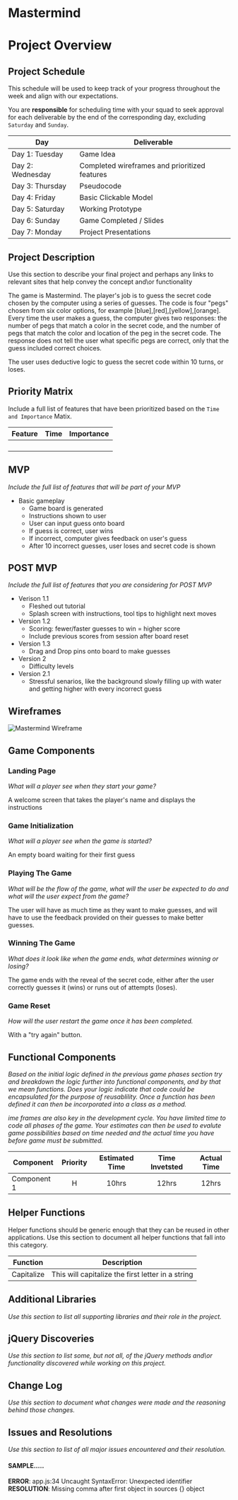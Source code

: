 # Mastermind
# Project Overview

## Project Schedule

This schedule will be used to keep track of your progress throughout the week and align with our expectations.  

You are **responsible** for scheduling time with your squad to seek approval for each deliverable by the end of the corresponding day, excluding `Saturday` and `Sunday`.

|  Day | Deliverable |
|---|---|
|Day 1: Tuesday | Game Idea|
|Day 2: Wednesday | Completed wireframes and prioritized features|
|Day 3: Thursday| Pseudocode|
|Day 4: Friday| Basic Clickable Model|
|Day 5: Saturday| Working Prototype|
|Day 6: Sunday| Game Completed / Slides|
|Day 7: Monday| Project Presentations|

## Project Description

Use this section to describe your final project and perhaps any links to relevant sites that help convey the concept and\or functionality

The game is Mastermind. The player's job is to guess the secret code chosen by the computer using a series of guesses. The code is four "pegs" chosen from six color options, for example [blue],[red],[yellow],[orange]. Every time the user makes a guess, the computer gives two responses: the number of pegs that match a color in the secret code, and the number of pegs that match the color and location of the peg in the secret code. The response does not tell the user what specific pegs are correct, only that the guess included correct choices.

The user uses deductive logic to guess the secret code within 10 turns, or loses.

## Priority Matrix

Include a full list of features that have been prioritized based on the `Time and Importance` Matix.

|  Feature |  Time |  Importance |
|---|---|---|
|  |  |
|  |  |
|  |  |
|  |  |

## MVP

*Include the full list of features that will be part of your MVP*

* Basic gameplay
    * Game board is generated
    * Instructions shown to user
    * User can input guess onto board
    * If guess is correct, user wins
    * If incorrect, computer gives feedback on user's guess
    * After 10 incorrect guesses, user loses and secret code is shown

## POST MVP

*Include the full list of features that you are considering for POST MVP*

* Verison 1.1
    * Fleshed out tutorial
    * Splash screen with instructions, tool tips to highlight next moves
* Version 1.2
    * Scoring: fewer/faster guesses to win = higher score
    * Include previous scores from session after board reset
* Version 1.3
    * Drag and Drop pins onto board to make guesses
* Version 2
    * Difficulty levels
* Version 2.1
    * Stressful senarios, like the background slowly filling up with water and getting higher with every incorrect guess

## Wireframes

![Mastermind Wireframe](https://git.generalassemb.ly/raw/hans/mastermind/master/mastermind_wireframe.png)

## Game Components

### Landing Page
*What will a player see when they start your game?*

A welcome screen that takes the player's name and displays the instructions

### Game Initialization
*What will a player see when the game is started?*

An empty board waiting for their first guess

### Playing The Game
*What will be the flow of the game, what will the user be expected to do and what will the user expect from the game?*

The user will have as much time as they want to make guesses, and will have to use the feedback provided on their guesses to make better guesses.

### Winning The Game
*What does it look like when the game ends, what determines winning or losing?*

The game ends with the reveal of the secret code, either after the user correctly guesses it (wins) or runs out of attempts (loses).

### Game Reset
*How will the user restart the game once it has been completed.*

With a "try again" button.

## Functional Components

*Based on the initial logic defined in the previous game phases section try and breakdown the logic further into functional components, and by that we mean functions.  Does your logic indicate that code could be encapsulated for the purpose of reusablility.  Once a function has been defined it can then be incorporated into a class as a method.*

*ime frames are also key in the development cycle.  You have limited time to code all phases of the game.  Your estimates can then be used to evalute game possibilities based on time needed and the actual time you have before game must be submitted.*

| Component | Priority | Estimated Time | Time Invetsted | Actual Time |
| --- | :---: |  :---: | :---: | :---: |
| Component 1 | H | 10hrs| 12hrs | 12hrs |

## Helper Functions
Helper functions should be generic enough that they can be reused in other applications. Use this section to document all helper functions that fall into this category.

| Function | Description | 
| --- | :---: |  
| Capitalize | This will capitalize the first letter in a string | 

## Additional Libraries
*Use this section to list all supporting libraries and their role in the project.*

## jQuery Discoveries
 *Use this section to list some, but not all, of the jQuery methods and\or functionality discovered while working on this project.*

## Change Log
 *Use this section to document what changes were made and the reasoning behind those changes.*  

## Issues and Resolutions
 *Use this section to list of all major issues encountered and their resolution.*

#### SAMPLE.....
**ERROR**: app.js:34 Uncaught SyntaxError: Unexpected identifier                                
**RESOLUTION**: Missing comma after first object in sources {} object
